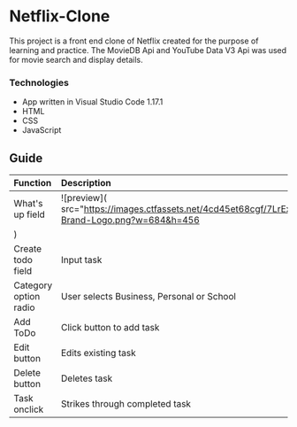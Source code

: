 # Netflix-Clone
This project is a front end clone of Netflix created for the purpose of learning and practice. The MovieDB Api and YouTube Data V3 Api was used for movie search and display details.

### Technologies
* App written in Visual Studio Code 1.17.1
* HTML
* CSS
* JavaScript

## Guide
| Function | Description |
| :---------- | :---------- |
| What's up field | ![preview](                    src="https://images.ctfassets.net/4cd45et68cgf/7LrExJ6PAj6MSIPkDyCO86/542b1dfabbf3959908f69be546879952/Netflix-Brand-Logo.png?w=684&h=456
) |
| Create todo field | Input task |
| Category option radio | User selects Business, Personal or School |
| Add ToDo | Click button to add task |
| Edit button | Edits existing task |
| Delete button | Deletes task |
| Task onclick | Strikes through completed task | 
